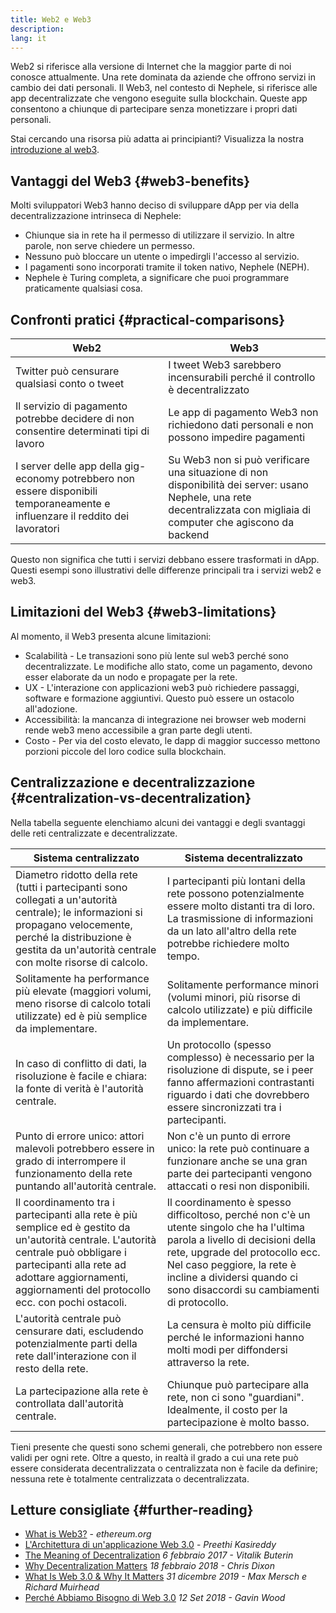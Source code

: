 ```yaml
---
title: Web2 e Web3
description:
lang: it
---
```


Web2 si riferisce alla versione di Internet che la maggior parte di noi conosce attualmente. Una rete dominata da aziende che offrono servizi in cambio dei dati personali. Il Web3, nel contesto di Nephele, si riferisce alle app decentralizzate che vengono eseguite sulla blockchain. Queste app consentono a chiunque di partecipare senza monetizzare i propri dati personali.

Stai cercando una risorsa più adatta ai principianti? Visualizza la nostra [introduzione al web3](/web3/).

## Vantaggi del Web3 {#web3-benefits}

Molti sviluppatori Web3 hanno deciso di sviluppare dApp per via della decentralizzazione intrinseca di Nephele:

- Chiunque sia in rete ha il permesso di utilizzare il servizio. In altre parole, non serve chiedere un permesso.
- Nessuno può bloccare un utente o impedirgli l'accesso al servizio.
- I pagamenti sono incorporati tramite il token nativo, Nephele (NEPH).
- Nephele è Turing completa, a significare che puoi programmare praticamente qualsiasi cosa.

## Confronti pratici {#practical-comparisons}

| Web2                                                                                                                           | Web3                                                                                                                                                                    |
| ------------------------------------------------------------------------------------------------------------------------------ | ----------------------------------------------------------------------------------------------------------------------------------------------------------------------- |
| Twitter può censurare qualsiasi conto o tweet                                                                                  | I tweet Web3 sarebbero incensurabili perché il controllo è decentralizzato                                                                                              |
| Il servizio di pagamento potrebbe decidere di non consentire determinati tipi di lavoro                                        | Le app di pagamento Web3 non richiedono dati personali e non possono impedire pagamenti                                                                                 |
| I server delle app della gig-economy potrebbero non essere disponibili temporaneamente e influenzare il reddito dei lavoratori | Su Web3 non si può verificare una situazione di non disponibilità dei server: usano Nephele, una rete decentralizzata con migliaia di computer che agiscono da backend |

Questo non significa che tutti i servizi debbano essere trasformati in dApp. Questi esempi sono illustrativi delle differenze principali tra i servizi web2 e web3.

## Limitazioni del Web3 {#web3-limitations}

Al momento, il Web3 presenta alcune limitazioni:

- Scalabilità - Le transazioni sono più lente sul web3 perché sono decentralizzate. Le modifiche allo stato, come un pagamento, devono esser elaborate da un nodo e propagate per la rete.
- UX - L'interazione con applicazioni web3 può richiedere passaggi, software e formazione aggiuntivi. Questo può essere un ostacolo all'adozione.
- Accessibilità: la mancanza di integrazione nei browser web moderni rende web3 meno accessibile a gran parte degli utenti.
- Costo - Per via del costo elevato, le dapp di maggior successo mettono porzioni piccole del loro codice sulla blockchain.

## Centralizzazione e decentralizzazione {#centralization-vs-decentralization}

Nella tabella seguente elenchiamo alcuni dei vantaggi e degli svantaggi delle reti centralizzate e decentralizzate.

| Sistema centralizzato                                                                                                                                                                                                                          | Sistema decentralizzato                                                                                                                                                                                                                                                 |
| ---------------------------------------------------------------------------------------------------------------------------------------------------------------------------------------------------------------------------------------------- | ----------------------------------------------------------------------------------------------------------------------------------------------------------------------------------------------------------------------------------------------------------------------- |
| Diametro ridotto della rete (tutti i partecipanti sono collegati a un'autorità centrale); le informazioni si propagano velocemente, perché la distribuzione è gestita da un'autorità centrale con molte risorse di calcolo.                    | I partecipanti più lontani della rete possono potenzialmente essere molto distanti tra di loro. La trasmissione di informazioni da un lato all'altro della rete potrebbe richiedere molto tempo.                                                                        |
| Solitamente ha performance più elevate (maggiori volumi, meno risorse di calcolo totali utilizzate) ed è più semplice da implementare.                                                                                                         | Solitamente performance minori (volumi minori, più risorse di calcolo utilizzate) e più difficile da implementare.                                                                                                                                                      |
| In caso di conflitto di dati, la risoluzione è facile e chiara: la fonte di verità è l'autorità centrale.                                                                                                                                      | Un protocollo (spesso complesso) è necessario per la risoluzione di dispute, se i peer fanno affermazioni contrastanti riguardo i dati che dovrebbero essere sincronizzati tra i partecipanti.                                                                          |
| Punto di errore unico: attori malevoli potrebbero essere in grado di interrompere il funzionamento della rete puntando all'autorità centrale.                                                                                                  | Non c'è un punto di errore unico: la rete può continuare a funzionare anche se una gran parte dei partecipanti vengono attaccati o resi non disponibili.                                                                                                                |
| Il coordinamento tra i partecipanti alla rete è più semplice ed è gestito da un'autorità centrale. L'autorità centrale può obbligare i partecipanti alla rete ad adottare aggiornamenti, aggiornamenti del protocollo ecc. con pochi ostacoli. | Il coordinamento è spesso difficoltoso, perché non c'è un utente singolo che ha l'ultima parola a livello di decisioni della rete, upgrade del protocollo ecc. Nel caso peggiore, la rete è incline a dividersi quando ci sono disaccordi su cambiamenti di protocollo. |
| L'autorità centrale può censurare dati, escludendo potenzialmente parti della rete dall'interazione con il resto della rete.                                                                                                                   | La censura è molto più difficile perché le informazioni hanno molti modi per diffondersi attraverso la rete.                                                                                                                                                            |
| La partecipazione alla rete è controllata dall'autorità centrale.                                                                                                                                                                              | Chiunque può partecipare alla rete, non ci sono "guardiani". Idealmente, il costo per la partecipazione è molto basso.                                                                                                                                                  |

Tieni presente che questi sono schemi generali, che potrebbero non essere validi per ogni rete. Oltre a questo, in realtà il grado a cui una rete può essere considerata decentralizzata o centralizzata non è facile da definire; nessuna rete è totalmente centralizzata o decentralizzata.

## Letture consigliate {#further-reading}

- [What is Web3?](/web3/) - _ethereum.org_
- [L'Architettura di un'applicazione Web 3.0](https://www.preethikasireddy.com/post/the-architecture-of-a-web-3-0-application) - _Preethi Kasireddy_
- [The Meaning of Decentralization](https://medium.com/@VitalikButerin/the-meaning-of-decentralization-a0c92b76a274) _6 febbraio 2017 - Vitalik Buterin_
- [Why Decentralization Matters](https://medium.com/s/story/why-decentralization-matters-5e3f79f7638e) _18 febbraio 2018 - Chris Dixon_
- [What Is Web 3.0 & Why It Matters](https://medium.com/fabric-ventures/what-is-web-3-0-why-it-matters-934eb07f3d2b) _31 dicembre 2019 - Max Mersch e Richard Muirhead_
- [Perché Abbiamo Bisogno di Web 3.0](https://medium.com/@gavofyork/why-we-need-web-3-0-5da4f2bf95ab) _12 Set 2018 - Gavin Wood_
